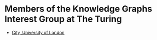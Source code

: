 # Members of the Knowledge Graphs Interest Group at The Turing
 
- [City, University of London](https://github.com/turing-knowledge-graphs/members/tree/main/city)
